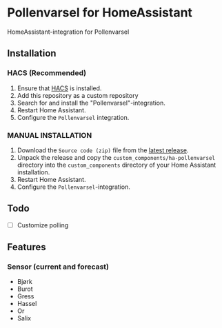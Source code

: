 # Pollenvarsel for HomeAssistant

HomeAssistant-integration for Pollenvarsel

## Installation

### HACS (Recommended)

1. Ensure that [HACS](https://hacs.xyz/) is installed.
2. Add this repository as a custom repository
3. Search for and install the "Pollenvarsel"-integration.
4. Restart Home Assistant.
5. Configure the `Pollenvarsel` integration.

### MANUAL INSTALLATION

1. Download the `Source code (zip)` file from the
   [latest release](https://github.com/sindrebroch/ha-pollenvarsel/releases/latest).
2. Unpack the release and copy the `custom_components/ha-pollenvarsel` directory
   into the `custom_components` directory of your Home Assistant
   installation.
3. Restart Home Assistant.
4. Configure the `Pollenvarsel`-integration.

## Todo
- [ ] Customize polling

## Features
### Sensor (current and forecast)
- Bjørk
- Burot
- Gress
- Hassel
- Or
- Salix 
